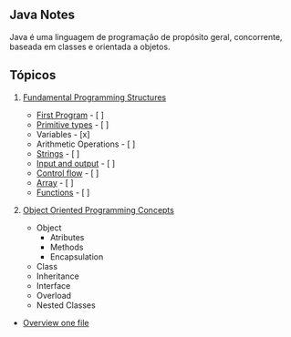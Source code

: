 Java Notes 
----------

Java é uma linguagem de programação de propósito geral, concorrente, baseada em classes e orientada a objetos. 

Tópicos
------

1. [Fundamental Programming Structures](doc/fundamental-programming-structures.md)
    - [First Program](#first-program) - [ ]
    - [Primitive types](#primitive-types) - [ ]
    - Variables - [x]
    - Arithmetic Operations - [ ]
    - [Strings](#string) - [ ] 
    - [Input and output](#input-and-output) - [ ]
    - [Control flow](#control-flow) - [ ] 
    - [Array](#array) - [ ]
    - [Functions](#functions) - [ ]

2. [Object Oriented Programming Concepts](doc/object_oriented_programming.md)
    - Object
        - Atributes
        - Methods
        - Encapsulation
    - Class
    - Inheritance
    - Interface
    - Overload
    - Nested Classes 

- [Overview one file](doc/LearnJava.java)
